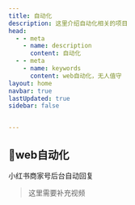 ```yaml
---
title: 自动化
description: 这里介绍自动化相关的项目
head:
  - - meta
    - name: description
      content: 自动化
  - - meta
    - name: keywords
      content: web自动化，无人值守
layout: home 
navbar: true
lastUpdated: true
sidebar: false


---
```



## 🚀web自动化

小红书商家号后台自动回复
> 这里需要补充视频



